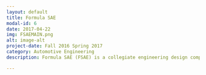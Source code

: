 ```yaml
---
layout: default
title: Formula SAE
modal-id: 6
date: 2017-04-22
img: FSAEMAIN.png
alt: image-alt
project-date: Fall 2016 Spring 2017
category: Automotive Engineering
description: Formula SAE (FSAE) is a collegiate engineering design competition where 120 teams with 2,470 students from around the world design, manufacture and compete with a single-seat race car. The competition challenges students to take classroom theories, engineering principles, and project management to compete in the 8 different scored events: Endurance, Autocross, Efficiency, Skid-Pad, Acceleration, Cost Analysis, Engineering Design and Presentation design. My goal and position was to create the hub and upright parts for the suspension system using advanced parametric modeling and computer simulations to help refine the hub and upright model. Once the models were complete and using a assembly of other suspension components we developed a working model of the entire suspension system to ensure part accuracy and any other complications we could forsee with other systems and their working components. The next step was to CNC machine the hubs and uprights, some parts were exported to other companies with better tooling capabilities than our fabrication shop was capable of such as our wheel hubs. Using our in house CNC machines and MasterCam we were able to create tool paths for the teams front and rear uprights to help in cutting cost to the team and educate myself on how to properly run a CNC machine and how to create tool paths.

---
```

